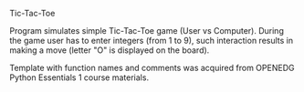Tic-Tac-Toe 

Program simulates simple Tic-Tac-Toe game (User vs Computer). 
During the game user has to enter integers (from 1 to 9), such interaction results in making a move (letter "O" is displayed on the board).

Template with function names and comments was acquired from OPENEDG Python Essentials 1 course materials.